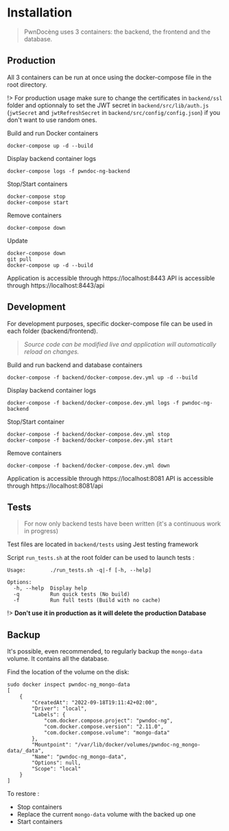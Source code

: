 # Installation

> PwnDocèng uses 3 containers: the backend, the frontend and the database.

## Production

All 3 containers can be run at once using the docker-compose file in the root directory.

!> For production usage make sure to change the certificates in `backend/ssl` folder and optionnaly to set the JWT secret in `backend/src/lib/auth.js` (`jwtSecret` and `jwtRefreshSecret` in `backend/src/config/config.json`) if you don't want to use random ones.

Build and run Docker containers

```
docker-compose up -d --build
```

Display backend container logs

```
docker-compose logs -f pwndoc-ng-backend
```

Stop/Start containers

```
docker-compose stop
docker-compose start
```

Remove containers

```
docker-compose down
```

Update

```
docker-compose down
git pull
docker-compose up -d --build
```

Application is accessible through https://localhost:8443
API is accessible through https://localhost:8443/api

## Development

For development purposes, specific docker-compose file can be used in each folder (backend/frontend).

> *Source code can be modified live and application will automatically reload on changes.*

Build and run backend and database containers

```
docker-compose -f backend/docker-compose.dev.yml up -d --build
```

Display backend container logs

```
docker-compose -f backend/docker-compose.dev.yml logs -f pwndoc-ng-backend
```

Stop/Start container

```
docker-compose -f backend/docker-compose.dev.yml stop
docker-compose -f backend/docker-compose.dev.yml start
```

Remove containers

```
docker-compose -f backend/docker-compose.dev.yml down
```

Application is accessible through https://localhost:8081
API is accessible through https://localhost:8081/api

## Tests

> For now only backend tests have been written (it's a continuous work in progress)

Test files are located in `backend/tests` using Jest testing framework

Script `run_tests.sh` at the root folder can be used to launch tests :

```
Usage:        ./run_tests.sh -q|-f [-h, --help]

Options:
  -h, --help  Display help
  -q          Run quick tests (No build)
  -f          Run full tests (Build with no cache)
```

!> **Don't use it in production as it will delete the production Database**

## Backup

It's possible, even recommended, to regularly backup the `mongo-data` volume. It contains all the database.

Find the location of the volume on the disk:

```
sudo docker inspect pwndoc-ng_mongo-data
[
    {
        "CreatedAt": "2022-09-18T19:11:42+02:00",
        "Driver": "local",
        "Labels": {
            "com.docker.compose.project": "pwndoc-ng",
            "com.docker.compose.version": "2.11.0",
            "com.docker.compose.volume": "mongo-data"
        },
        "Mountpoint": "/var/lib/docker/volumes/pwndoc-ng_mongo-data/_data",
        "Name": "pwndoc-ng_mongo-data",
        "Options": null,
        "Scope": "local"
    }
]
```

To restore :

- Stop containers
- Replace the current `mongo-data` volume with the backed up one
- Start containers
